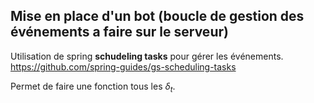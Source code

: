 ## Mise en place d'un bot (boucle de gestion des événements a faire sur le serveur)

Utilisation de spring **schudeling tasks** pour gérer les événements.
https://github.com/spring-guides/gs-scheduling-tasks

Permet de faire une fonction tous les $\delta_t$.